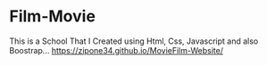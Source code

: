 # Film-Movie
This is a School That I Created using Html, Css, Javascript and also Boostrap... 
 https://zipone34.github.io/MovieFilm-Website/
